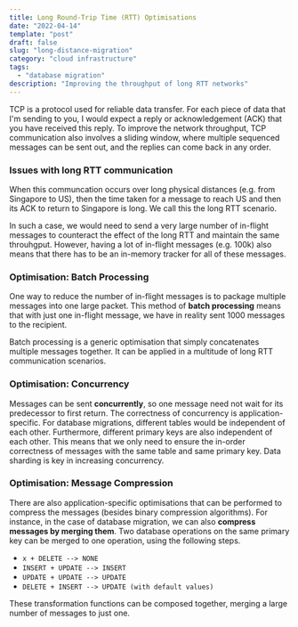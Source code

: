 ```yaml
---
title: Long Round-Trip Time (RTT) Optimisations
date: "2022-04-14"
template: "post"
draft: false
slug: "long-distance-migration"
category: "cloud infrastructure"
tags:
  - "database migration"
description: "Improving the throughput of long RTT networks"
---
```


TCP is a protocol used for reliable data transfer. For each piece of data that I'm sending to you, I would expect a reply or acknowledgement (ACK) that you have received this reply. To improve the network throughput, TCP communication also involves a sliding window, where multiple sequenced messages can be sent out, and the replies can come back in any order.

### Issues with long RTT communication

When this communcation occurs over long physical distances (e.g. from Singapore to US), then the time taken for a message to reach US and then its ACK to return to Singapore is long. We call this the long RTT scenario.

In such a case, we would need to send a very large number of in-flight messages to counteract the effect of the long RTT and maintain the same throuhgput. However, having a lot of in-flight messages (e.g. 100k) also means that there has to be an in-memory tracker for all of these messages.

### Optimisation: Batch Processing

One way to reduce the number of in-flight messages is to package multiple messages into one large packet. This method of **batch processing** means that with just one in-flight message, we have in reality sent 1000 messages to the recipient.

Batch processing is a generic optimisation that simply concatenates multiple messages together. It can be applied in a multitude of long RTT communication scenarios.

### Optimisation: Concurrency

Messages can be sent **concurrently**, so one message need not wait for its predecessor to first return. The correctness of concurrency is application-specific. For database migrations, different tables would be independent of each other. Furthermore, different primary keys are also independent of each other. This means that we only need to ensure the in-order correctness of messages with the same table and same primary key. Data sharding is key in increasing concurrency.

### Optimisation: Message Compression

There are also application-specific optimisations that can be performed to compress the messages (besides binary compression algorithms). For instance, in the case of database migration, we can also **compress messages by merging them**. Two database operations on the same primary key can be merged to one operation, using the following steps.

- `x + DELETE --> NONE`
- `INSERT + UPDATE --> INSERT`
- `UPDATE + UPDATE --> UPDATE`
- `DELETE + INSERT --> UPDATE (with default values)`

These transformation functions can be composed together, merging a large number of messages to just one.
